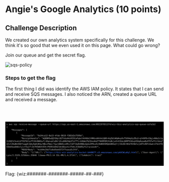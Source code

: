 <h1>Angie's Google Analytics (10 points)</h1>

<h2>Challenge Description</h2>
<p>We created our own analytics system specifically for this challenge. We think it's so good that we even used it on this page. What could go wrong?

Join our queue and get the secret flag.</p>

<img  width="700" alt="sqs-policy" src="#">

<h3>Steps to get the flag</h3>
<p>The first thing I did was identify the AWS IAM policy. It states that I can send and receive SQS messages. I also noticed the ARN, created a queue URL and received a message.</p>

<br><br>
  
<img  width="700" alt="sqs-receive-message" src="https://github.com/angietechcafe/CTFWriteUps/blob/main/The%20Big%20IAM%20Challenge/SQS%20Receive%20Message.png?raw=true">

<p>Flag: {wiz:#######-#######-#####-##-###} </p>
